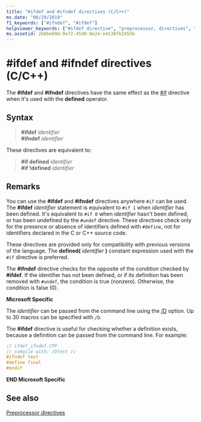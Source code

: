 ```yaml
---
title: "#ifdef and #ifndef directives (C/C++)"
ms.date: "08/29/2019"
f1_keywords: ["#ifndef", "#ifdef"]
helpviewer_keywords: ["#ifdef directive", "preprocessor, directives", "ifdef directive (#ifdef)", "ifndef directive (#ifndef)", "#ifndef directive"]
ms.assetid: 2b0be69d-9e72-45d8-8e24-e4130fb2455b
---
```

# #ifdef and #ifndef directives (C/C++)

The **#ifdef** and **#ifndef** directives have the same effect as the [#if](hash-if-hash-elif-hash-else-and-hash-endif-directives-c-cpp.md) directive when it's used with the **defined** operator.

## Syntax

> **#ifdef** *identifier*\
> **#ifndef** *identifier*

These directives are equivalent to:

> **#if defined** *identifier*\
> **#if !defined** *identifier*

## Remarks

You can use the **#ifdef** and **#ifndef** directives anywhere `#if` can be used. The **#ifdef** *identifier* statement is equivalent to `#if 1` when *identifier* has been defined. It's equivalent to `#if 0` when *identifier* hasn't been defined, or has been undefined by the `#undef` directive. These directives check only for the presence or absence of identifiers defined with `#define`, not for identifiers declared in the C or C++ source code.

These directives are provided only for compatibility with previous versions of the language. The **defined(** *identifier* **)** constant expression used with the `#if` directive is preferred.

The **#ifndef** directive checks for the opposite of the condition checked by **#ifdef**. If the identifier has not been defined, or if its definition has been removed with `#undef`, the condition is true (nonzero). Otherwise, the condition is false (0).

**Microsoft Specific**

The *identifier* can be passed from the command line using the [/D](../build/reference/d-preprocessor-definitions.md) option. Up to 30 macros can be specified with `/D`.

The **#ifdef** directive is useful for checking whether a definition exists, because a definition can be passed from the command line. For example:

```cpp
// ifdef_ifndef.CPP
// compile with: /Dtest /c
#ifndef test
#define final
#endif
```

**END Microsoft Specific**

## See also

[Preprocessor directives](../preprocessor/preprocessor-directives.md)
